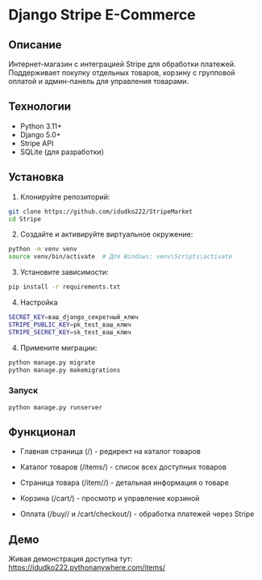 # Django Stripe E-Commerce

## Описание
Интернет-магазин с интеграцией Stripe для обработки платежей. Поддерживает покупку отдельных товаров, корзину с групповой оплатой и админ-панель для управления товарами.

## Технологии
- Python 3.11+
- Django 5.0+
- Stripe API
- SQLite (для разработки)

## Установка
1. Клонируйте репозиторий:
```bash
git clone https://github.com/idudko222/StripeMarket
cd Stripe
```

2. Создайте и активируйте виртуальное окружение:

```bash
python -m venv venv
source venv/bin/activate  # Для Windows: venv\Scripts\activate
```

3. Установите зависимости:

```bash
pip install -r requirements.txt
```

4. Настройка

```bash
SECRET_KEY=ваш_django_секретный_ключ
STRIPE_PUBLIC_KEY=pk_test_ваш_ключ
STRIPE_SECRET_KEY=sk_test_ваш_ключ
```

4. Примените миграции:

```bash
python manage.py migrate
python manage.py makemigrations
```
### Запуск

``python manage.py runserver``

## Функционал

- Главная страница (/) - редирект на каталог товаров

- Каталог товаров (/items/) - список всех доступных товаров

- Страница товара (/item/<id>/) - детальная информация о товаре

- Корзина (/cart/) - просмотр и управление корзиной

- Оплата (/buy/<id>/ и /cart/checkout/) - обработка платежей через Stripe

## Демо
Живая демонстрация доступна тут:
https://idudko222.pythonanywhere.com/items/